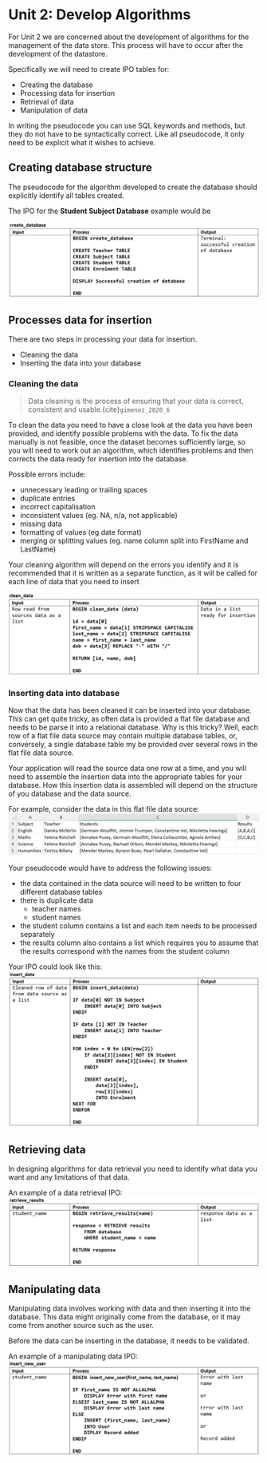 # Unit 2: Develop Algorithms

For Unit 2 we are concerned about the development of algorithms for the management of the data store. This process will have to occur after the development of the datastore.

Specifically we will need to create IPO tables for:
- Creating the database
- Processing data for insertion
- Retrieval of data
- Manipulation of data

In writing the pseudocode you can use SQL keywords and methods, but they do not have to be syntactically correct. Like all pseudocode, it only need to be explicit what it wishes to achieve.

## Creating database structure
The pseudocode for the algorithm developed to create the database should explicitly identify all tables created.

The IPO for the **Student Subject Database** example would be

![IPO Create Database](../assets/ipo_create_database.png)

## Processes data for insertion
There are two steps in processing your data for insertion.
- Cleaning the data
- Inserting the data into your database

### Cleaning the data
> Data cleaning is the process of ensuring that your data is correct, consistent and usable.{cite}`gimenez_2020_6`

To clean the data you need to have a close look at the data you have been provided, and identify possible problems with the data. To fix the data manually is not feasible, once the dataset becomes sufficiently large, so you will need to work out an algorithm, which identifies problems and then corrects the data ready for insertion into the database.

Possible errors include:
- unnecessary leading or trailing spaces
- duplicate entries
- incorrect capitalisation
- inconsistent values (eg. NA, n/a, not applicable)
- missing data
- formatting of values (eg date format)
- merging or splitting values (eg. name column split into FirstName and LastName)

Your cleaning algorithm will depend on the errors you identify and it is recommended that it is written as a separate function, as it will be called for each line of data that you need to insert

![IPO Clean Data](../assets/ipo_clean_data.png)

### Inserting data into database
Now that the data has been cleaned it can be inserted into your database. This can get quite tricky, as often data is provided a flat file database and needs to be parse it into a relational database. Why is this tricky? Well, each row of a flat file data source may contain multiple database tables, or, conversely, a single database table my be provided over several rows in the flat file data source.

Your application will read the source data one row at a time, and you will need to assemble the insertion data into the appropriate tables for your database. How this insertion data is assembled will depend on the structure of you database and the data source.

For example, consider the data in this flat file data source:
![FF Database](../assets/sample_data.png)

Your pseudocode would have to address the following issues:
- the data contained in the data source will need to be written to four different database tables
- there is duplicate data
  - teacher names
  - student names
- the student column contains a list and each item needs to be processed separately
- the results column also contains a list which requires you to assume that the results correspond with the names from the student column

Your IPO could look like this:
![IPO insert data](../assets/ipo_insert_data.png)

## Retrieving data
In designing algorithms for data retrieval you need to identify what data you want and any limitations of that data.

An example of a data retrieval IPO:
![IPO retrieve data](../assets/ipo_retrieve_data.png)

## Manipulating data 
Manipulating data involves working with data and then inserting it into the database. This data might originally come from the database, or it may come from another source such as the user.

Before the data can be inserting in the database, it needs to be validated.

An example of a manipulating data IPO:
![IPO insert new user](../assets/ipo_insert_new_user.png)